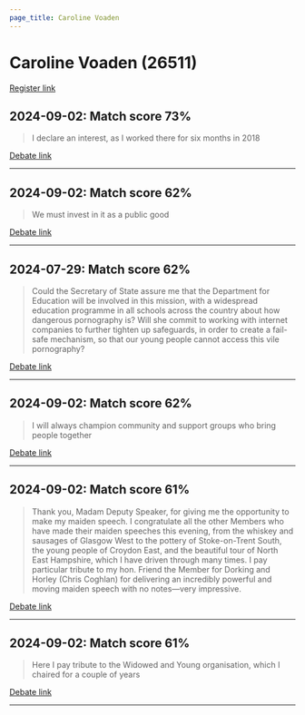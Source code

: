 ```yaml
---
page_title: Caroline Voaden
---
```


# Caroline Voaden  (26511)

[Register link](https://www.theyworkforyou.com/mp/26511/register)



## 2024-09-02: Match score 73%

>I declare an interest, as I worked there for six months in 2018

[Debate link](https://www.theyworkforyou.com/debates/?id=2024-09-02a.114.1) 

---



## 2024-09-02: Match score 62%

>We must invest in it as a public good

[Debate link](https://www.theyworkforyou.com/debates/?id=2024-09-02a.114.1) 

---



## 2024-07-29: Match score 62%

>Could the Secretary of State assure me that the Department for Education will be involved in this mission, with a widespread education programme in all schools across the country about how dangerous pornography is? Will she commit to working with internet companies to further tighten up safeguards, in order to create a fail-safe mechanism, so that our young people cannot access this vile pornography?

[Debate link](https://www.theyworkforyou.com/debates/?id=2024-07-29c.1017.5) 

---



## 2024-09-02: Match score 62%

>I will always champion community and support groups who bring people together

[Debate link](https://www.theyworkforyou.com/debates/?id=2024-09-02a.114.1) 

---



## 2024-09-02: Match score 61%

>Thank you, Madam Deputy Speaker, for giving me the opportunity to make my maiden speech. I congratulate all the other Members who have made their maiden speeches this evening, from the whiskey and sausages of Glasgow West to the pottery of Stoke-on-Trent South, the young people of Croydon East, and the beautiful tour of North East Hampshire, which I have driven through many times. I pay particular tribute to my hon. Friend the Member for Dorking and Horley (Chris Coghlan) for delivering an incredibly powerful and moving maiden speech with no notes—very impressive.

[Debate link](https://www.theyworkforyou.com/debates/?id=2024-09-02a.114.1) 

---



## 2024-09-02: Match score 61%

>Here I pay tribute to the Widowed and Young organisation, which I chaired for a couple of years

[Debate link](https://www.theyworkforyou.com/debates/?id=2024-09-02a.114.1) 

---

